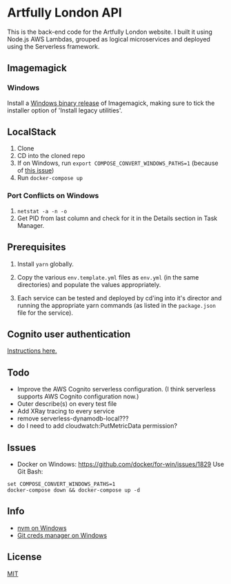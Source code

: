 # Artfully London API

This is the back-end code for the Artfully London website. I built it using Node.js AWS Lambdas, grouped as logical microservices and deployed using the Serverless framework.

## Imagemagick

### Windows

Install a [Windows binary release](https://www.imagemagick.org/script/download.php) of Imagemagick, making sure to tick the installer option of 'Install legacy utilities'.

## LocalStack

1.  Clone
1.  CD into the cloned repo
1.  If on Windows, run `export COMPOSE_CONVERT_WINDOWS_PATHS=1` (because of [this issue](https://github.com/docker/for-win/issues/1829))
1.  Run `docker-compose up`

### Port Conflicts on Windows

1.  `netstat -a -n -o`
1.  Get PID from last column and check for it in the Details section in Task Manager.

## Prerequisites

1.  Install `yarn` globally.

2.  Copy the various `env.template.yml` files as `env.yml`
    (in the same directories) and populate the values appropriately.

3.  Each service can be tested and deployed by cd'ing into it's
    director and running the appropriate yarn commands (as listed in
    the `package.json` file for the service).

## Cognito user authentication

[Instructions here.](https://stackoverflow.com/a/45253010)

## Todo

- Improve the AWS Cognito serverless configuration. (I think serverless
  supports AWS Cognito configuration now.)
- Outer describe(s) on every test file
- Add XRay tracing to every service
- remove serverless-dynamodb-local???
- do I need to add cloudwatch:PutMetricData permission?

## Issues

- Docker on Windows: https://github.com/docker/for-win/issues/1829
  Use Git Bash:

```
set COMPOSE_CONVERT_WINDOWS_PATHS=1
docker-compose down && docker-compose up -d
```

## Info

- [nvm on Windows](https://github.com/coreybutler/nvm-windows)
- [Git creds manager on Windows](https://github.com/Microsoft/Git-Credential-Manager-for-Windows)

## License

[MIT](LICENSE)
